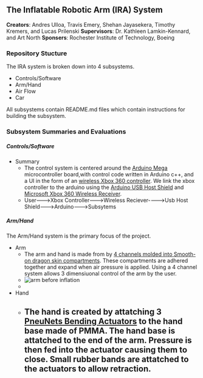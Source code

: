 ## The Inflatable Robotic Arm (IRA) System
**Creators**: Andres Ulloa, Travis Emery, Shehan Jayasekera,  Timothy Kremers, and Lucas Prilenski
**Supervisors**: Dr. Kathleen Lamkin-Kennard, and Art North
**Sponsers**: Rochester Institute of Technology, Boeing

### Repository Stucture
The IRA system is broken down into 4 subsystems.
 - Controls/Software
 - Arm/Hand
 - Air Flow
 - Car

All subsystems contain README.md files which contain instructions for building the subsystem.

### Subsystem Summaries and Evaluations
##### Controls/Software
 - Summary
 	- The control system is centered around the [Arduino Mega](https://www.arduino.cc/en/Main/arduinoBoardMega) microcontroller board,with control code written in Arduino c++, and a UI in the form of an [wireless Xbox 360 controller](http://www.xbox.com/en-US/xbox-360/accessories/controllers). We link the xbox controller to the arduino using the [Arduino USB Host Shield](https://www.arduino.cc/en/Main/ArduinoUSBHostShield) and [Microsoft Xbox 360 Wireless Receiver](http://www.amazon.com/Microsoft-Xbox-Wireless-Receiver-Windows/dp/B000HZFCT2).
 	- User--->Xbox Controller--->Wireless Reciever---->Usb Host Shield--->Arduino--->Subsytems

##### Arm/Hand
The Arm/Hand system is the primary focus of the project.
 - Arm
 	- The arm and hand is made from by [4 channels molded into Smooth-on dragon skin compartments](http://www.instructables.com/id/Soft-Robots-Make-An-Artificial-Muscle-Arm-And-Gri/?ALLSTEPS). These compartments are adhered together and expand when air pressure is applied. Using a 4 channel system allows 3 dimensiuonal control of the arm by the user.
 	 - ![arm before inflation](https://edge.rit.edu/edge/P16227/public/Photo%20Gallery/Demo/arm_before_inflation.jpg) 
 	 - 
 - Hand
 	- The hand is created by attatching 3 [PneuNets Bending Actuators](http://softroboticstoolkit.com/book/pneunets-bending-actuator) to the hand base made of PMMA. The hand base is attatched to the end of the arm. Pressure is then fed into the actuator causing them to close. Small rubber bands are attatched to the actuators to allow retraction.
 		- 